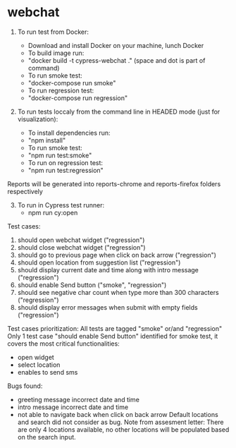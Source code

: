 # webchat

1. To run test from Docker:
    - Download and install Docker on your machine, lunch Docker
    - To build image run:
    - "docker build -t cypress-webchat ." (space and dot is part of command)
    - To run smoke test:
    - "docker-compose run smoke"
    - To run regression test:
    - "docker-compose run regression"

2. To run tests loccaly from the command line in HEADED mode (just for visualization):
    - To install dependencies run:
    - "npm install"
    - To run smoke test:
    - "npm run test:smoke"
    - To run on regression test:
    - "npm run test:regression"

Reports will be generated into reports-chrome and reports-firefox folders respectively 

3. To run in Cypress test runner:
    - npm run cy:open


Test cases:
1. should open webchat widget ("regression")
2. should close webchat widget ("regression")
3. should go to previous page when click on back arrow ("regression")
4. should open location from suggestion list ("regression")
5. should display current date and time along with intro message ("regression")
6. should enable Send button ("smoke", "regression")
7. should see negative char count when type more than 300 characters ("regression")
8. should display error messages when submit with empty fields ("regression")

Test cases prioritization:
All tests are tagged "smoke" or/and "regression" 
Only 1 test case "should enable Send button" identified for smoke test, it covers the most critical functionalities:
- open widget
- select location
- enables to send sms

Bugs found:
- greeting message incorrect date and time
- intro message incorrect date and time
- not able to navigate back when click on back arrow
Default locations and search did not consider as bug. Note from assesment letter: There are only 4 locations available, no other locations will be populated based on the search input.
